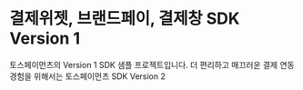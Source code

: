 # 결제위젯, 브랜드페이, 결제창 SDK Version 1

토스페이먼츠의 Version 1 SDK 샘플 프로젝트입니다. 더 편리하고 매끄러운 결제 연동 경험을 위해서는 토스페이먼츠 SDK Version 2
